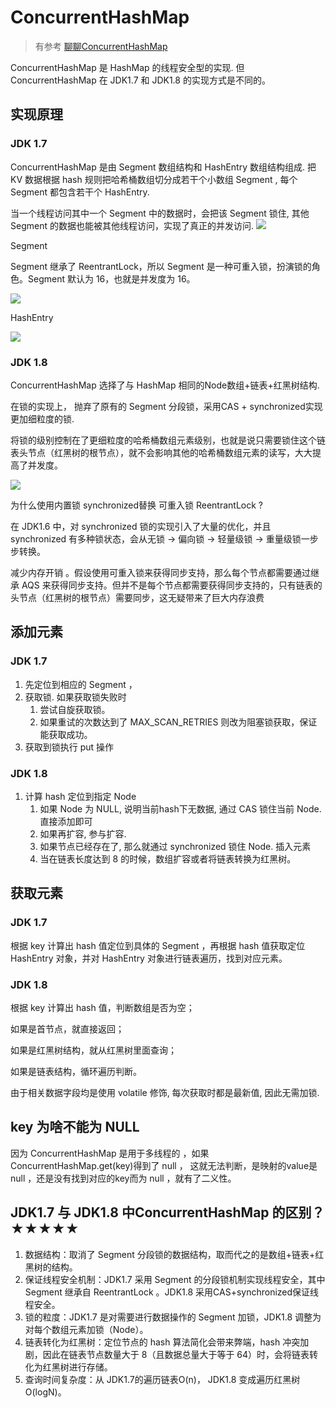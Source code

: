 # ConcurrentHashMap
> 有参考 [聊聊ConcurrentHashMap](https://mp.weixin.qq.com/s/pW-mhdfPm82JxKpRF9jrNg)


ConcurrentHashMap 是 HashMap 的线程安全型的实现. 但 ConcurrentHashMap 在 JDK1.7 和 JDK1.8  的实现方式是不同的。


## 实现原理

### JDK 1.7

ConcurrentHashMap 是由 Segment 数组结构和 HashEntry 数组结构组成. 
把 KV 数据根据 hash 规则把哈希桶数组切分成若干个小数组 Segment , 每个 Segment 都包含若干个 HashEntry.

当一个线程访问其中一个 Segment 中的数据时，会把该 Segment 锁住, 其他 Segment 的数据也能被其他线程访问，实现了真正的并发访问.
![](https://cdn.jansora.com/files/uPic/2022/06/12/JcaSri.jpg)

Segment

Segment 继承了 ReentrantLock，所以 Segment 是一种可重入锁，扮演锁的角色。Segment 默认为 16，也就是并发度为 16。



![](https://cdn.jansora.com/files/uPic/2022/06/12/52vxmm.jpg)


HashEntry

![](https://cdn.jansora.com/files/uPic/2022/06/12/JYyYp7.jpg)

### JDK 1.8

ConcurrentHashMap  选择了与 HashMap 相同的Node数组+链表+红黑树结构. 

在锁的实现上， 抛弃了原有的 Segment 分段锁，采用CAS + synchronized实现更加细粒度的锁.

将锁的级别控制在了更细粒度的哈希桶数组元素级别，也就是说只需要锁住这个链表头节点（红黑树的根节点），就不会影响其他的哈希桶数组元素的读写，大大提高了并发度。

![](https://cdn.jansora.com/files/uPic/2022/06/12/IrvCZE.jpg)

为什么使用内置锁 synchronized替换 可重入锁 ReentrantLock ?

在 JDK1.6 中，对 synchronized 锁的实现引入了大量的优化，并且 synchronized 有多种锁状态，会从无锁 -> 偏向锁 -> 轻量级锁 -> 重量级锁一步步转换。

减少内存开销 。假设使用可重入锁来获得同步支持，那么每个节点都需要通过继承 AQS 来获得同步支持。但并不是每个节点都需要获得同步支持的，只有链表的头节点（红黑树的根节点）需要同步，这无疑带来了巨大内存浪费

## 添加元素
### JDK 1.7
1. 先定位到相应的 Segment ，
2. 获取锁. 如果获取锁失败时
   1. 尝试自旋获取锁。
   2. 如果重试的次数达到了 MAX_SCAN_RETRIES 则改为阻塞锁获取，保证能获取成功。
3. 获取到锁执行 put 操作

### JDK 1.8
1. 计算 hash 定位到指定 Node
   1. 如果 Node 为 NULL, 说明当前hash下无数据, 通过 CAS 锁住当前 Node. 直接添加即可
   2. 如果再扩容, 参与扩容.
   3. 如果节点已经存在了, 那么就通过 synchronized 锁住 Node. 插入元素
   4. 当在链表长度达到 8 的时候，数组扩容或者将链表转换为红黑树。

## 获取元素

### JDK 1.7
根据 key 计算出 hash 值定位到具体的 Segment ，再根据 hash 值获取定位 HashEntry 对象，并对 HashEntry 对象进行链表遍历，找到对应元素。

### JDK 1.8
根据 key 计算出 hash 值，判断数组是否为空；

如果是首节点，就直接返回；

如果是红黑树结构，就从红黑树里面查询；

如果是链表结构，循环遍历判断。


由于相关数据字段均是使用 volatile 修饰, 每次获取时都是最新值, 因此无需加锁.



## key 为啥不能为 NULL
因为 ConcurrentHashMap 是用于多线程的 ，如果ConcurrentHashMap.get(key)得到了 null ，
这就无法判断，是映射的value是 null ，还是没有找到对应的key而为 null ，就有了二义性。


## JDK1.7 与 JDK1.8 中ConcurrentHashMap 的区别？★★★★★

1. 数据结构：取消了 Segment 分段锁的数据结构，取而代之的是数组+链表+红黑树的结构。
2. 保证线程安全机制：JDK1.7 采用 Segment 的分段锁机制实现线程安全，其中 Segment 继承自 ReentrantLock 。JDK1.8 采用CAS+synchronized保证线程安全。
3. 锁的粒度：JDK1.7 是对需要进行数据操作的 Segment 加锁，JDK1.8 调整为对每个数组元素加锁（Node）。
4. 链表转化为红黑树：定位节点的 hash 算法简化会带来弊端，hash 冲突加剧，因此在链表节点数量大于 8（且数据总量大于等于 64）时，会将链表转化为红黑树进行存储。
5. 查询时间复杂度：从 JDK1.7的遍历链表O(n)， JDK1.8 变成遍历红黑树O(logN)。